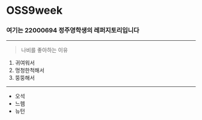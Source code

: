 # OSS9week

### 여기는 22000694 정주영학생의 레퍼지토리입니다

* * * 

>나비를 좋아하는 이유 

1. 귀여워서
2. 멍청한척해서
3. 뚱뚱해서

* * *

* 오석
* 느헴
* 뉴턴
  